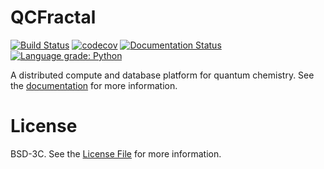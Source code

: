 # QCFractal
[![Build Status](https://travis-ci.org/MolSSI/QCFractal.svg?branch=master)](https://travis-ci.org/MolSSI/QCFractal)
[![codecov](https://codecov.io/gh/MolSSI/QCFractal/branch/master/graph/badge.svg)](https://codecov.io/gh/MolSSI/QCFractal)
[![Documentation Status](https://readthedocs.org/projects/qcfractal/badge/?version=latest)](https://qcfractal.readthedocs.io/en/latest/?badge=latest)
[![Language grade: Python](https://img.shields.io/lgtm/grade/python/g/MolSSI/QCFractal.svg?logo=lgtm&logoWidth=18)](https://lgtm.com/projects/g/MolSSI/QCFractal/context:python)

A distributed compute and database platform for quantum chemistry. See the [documentation](qcfractal.readthedocs.io) for more information.

# License

BSD-3C. See the [License File](LICENSE) for more information.
